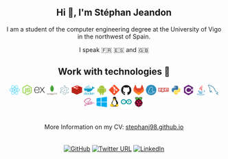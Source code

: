 <!DOCTYPE html>
<html lang="en">
<body>
    <section>
        <div>
            <h1 align="center">Hi 👋, I'm Stéphan Jeandon</h1>
            <p align="center">I am a student of the computer engineering degree at the University of Vigo in the northwest of Spain.</p>
            <p align="center">I speak 🇫🇷 🇪🇸 and 🇬🇧</p>
        </div>
        <div align="center">
            <h2>Work with technologies 🚀</h2>
            <a href="https://reactjs.org/"><img src="https://raw.githubusercontent.com/devicons/devicon/master/icons/react/react-original.svg" alt="ReactJs" width="25" height="25"/></a>
            <a href="https://nodejs.org/en/"><img src="https://raw.githubusercontent.com/devicons/devicon/master/icons/nodejs/nodejs-original.svg" alt="NodeJs" width="25" height="25"/></a>
            <a href="https://expressjs.com/"><img src="https://raw.githubusercontent.com/devicons/devicon/master/icons/express/express-original.svg" alt="ExpressJs" width="25" height="25"/></a>
            <a href="https://www.mongodb.com/"><img src="https://raw.githubusercontent.com/devicons/devicon/master/icons/mongodb/mongodb-original-wordmark.svg" alt="MongoDB" width="25" height="25"/></a>
            <a href="https://www.electronjs.org/"><img src="https://raw.githubusercontent.com/devicons/devicon/master/icons/electron/electron-original.svg" alt="Electron" width="25" height="25"/></a>
            <a href="https://redis.io/"><img src="https://raw.githubusercontent.com/devicons/devicon/master/icons/redis/redis-original.svg" alt="Redis" width="25" height="25"/></a>
            <a href="https://www.docker.com/"><img src="https://raw.githubusercontent.com/devicons/devicon/master/icons/docker/docker-plain-wordmark.svg" alt="Docker" width="25" height="25"/></a>
            <a href="https://www.android.com"><img src="https://raw.githubusercontent.com/devicons/devicon/master/icons/android/android-plain.svg" alt="Android" width="25" height="25"/></a>
            <a href="https://git-scm.com/"><img src="https://raw.githubusercontent.com/devicons/devicon/master/icons/git/git-original.svg" alt="Git" width="25" height="25"/></a>
            <a href="https://github.com/StephanJ98"><img src="https://raw.githubusercontent.com/devicons/devicon/master/icons/github/github-original.svg" alt="Github" width="25" height="25"/></a>
            <a href="https://gitlab.com/StephanJ98"><img src="https://raw.githubusercontent.com/devicons/devicon/master/icons/gitlab/gitlab-original.svg" alt="GitLab" width="25" height="25"/></a>
            <a href="https://yarnpkg.com/"><img src="https://raw.githubusercontent.com/devicons/devicon/master/icons/yarn/yarn-original.svg" alt="MongoDB" width="25" height="25"/></a>
            <a href="https://npmjs.com/"><img src="https://raw.githubusercontent.com/devicons/devicon/master/icons/npm/npm-original-wordmark.svg" alt="npm" width="25" height="25"/></a>
            <a href="https://www.python.org/"><img src="https://raw.githubusercontent.com/devicons/devicon/master/icons/python/python-original.svg" alt="Python" width="25" height="25"/></a>
            <a href="https://docs.microsoft.com/en-us/dotnet/csharp/"><img src="https://raw.githubusercontent.com/devicons/devicon/master/icons/csharp/csharp-plain.svg" alt="C sharp" width="25" height="25"/></a>
            <a href="https://www.java.com/es/download/"><img src="https://raw.githubusercontent.com/devicons/devicon/master/icons/java/java-original.svg" alt="Java" width="25" height="25"/></a>
            <a href="https://www.mysql.com/"><img src="https://raw.githubusercontent.com/devicons/devicon/master/icons/mysql/mysql-plain.svg" alt="MySQL" width="25" height="25"/></a>
            <a href="https://sass-lang.com/"><img src="https://raw.githubusercontent.com/devicons/devicon/master/icons/sass/sass-original.svg" alt="SaSS" width="25" height="25"/></a>
            <a href="https://www.microsoft.com/"><img src="https://raw.githubusercontent.com/devicons/devicon/master/icons/windows8/windows8-original.svg" alt="Windows" width="25" height="25"/></a>
            <a href="https://www.linux.org/"><img src="https://raw.githubusercontent.com/devicons/devicon/master/icons/linux/linux-original.svg" alt="Linux" width="25" height="25"/></a>
            <a href="https://www.arduino.cc/"><img src="https://raw.githubusercontent.com/devicons/devicon/master/icons/arduino/arduino-original.svg" alt="Arduino" width="25" height="25"/></a>
            <a href="https://www.raspberrypi.com/"><img src="https://raw.githubusercontent.com/devicons/devicon/master/icons/raspberrypi/raspberrypi-original.svg" alt="Raspberry" width="25" height="25"/></a>
        </div>
        <br></br>
        <div align="center">
            More Information on my CV: <a href="https://stephanj98.github.io">stephanj98.github.io</a>
        </div>
        <br></br>
        <div align="center">
            <a href="https://github.com/StephanJ98"><img src="https://img.shields.io/github/followers/StephanJ98.svg?label=GitHub&style=social" alt="GitHub"></a>
            <a href="https://twitter.com/DStephanJ"><img alt="Twitter URL" src="https://img.shields.io/twitter/url?style=social&url=https%3A%2F%2Ftwitter.com%2FDStephanJ"></a>
            <a href="https://www.linkedin.com/in/diegostephanjeandonrodriguez/"><img src="https://img.shields.io/badge/LinkedIn--_.svg?style=social&logo=linkedin" alt="LinkedIn"></a>
        </div>
    </section>
</body>
</html>
